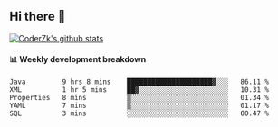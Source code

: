 ## Hi there 👋

[![CoderZk's github stats](https://github-readme-stats.vercel.app/api?username=zhoukuo123&show_icons=true&count_private=true)](https://github.com/anuraghazra/github-readme-stats)

#### :bar_chart: Weekly development breakdown

<!--START_SECTION:waka-->
```text
Java         9 hrs 8 mins    █████████████████████▓░░░   86.11 % 
XML          1 hr 5 mins     ██▓░░░░░░░░░░░░░░░░░░░░░░   10.31 % 
Properties   8 mins          ▒░░░░░░░░░░░░░░░░░░░░░░░░   01.34 % 
YAML         7 mins          ▒░░░░░░░░░░░░░░░░░░░░░░░░   01.17 % 
SQL          3 mins          ░░░░░░░░░░░░░░░░░░░░░░░░░   00.47 % 
```
<!--END_SECTION:waka-->
